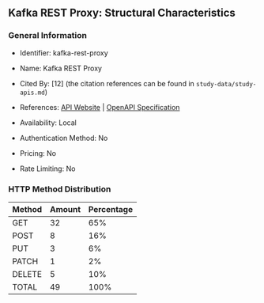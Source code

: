 ## Kafka REST Proxy: Structural Characteristics

### General Information

- Identifier: kafka-rest-proxy

- Name: Kafka REST Proxy

- Cited By: [12] (the citation references can be found in `study-data/study-apis.md`)

- References: [API Website](https://github.com/confluentinc/kafka-rest) | [OpenAPI Specification](https://github.com/confluentinc/kafka-rest/blob/master/api/v3/openapi.yaml)

- Availability: Local

- Authentication Method: No

- Pricing: No

- Rate Limiting: No

### HTTP Method Distribution

| Method | Amount | Percentage |
|--------|--------|------------|
| GET | 32 | 65% |
| POST | 8 | 16% |
| PUT | 3 | 6% |
| PATCH | 1 | 2% |
| DELETE | 5 | 10% |
| TOTAL | 49 | 100% |
